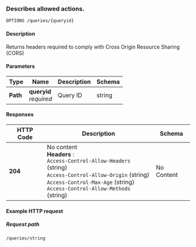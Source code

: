 
<a name="queries-queryid-options"></a>
### Describes allowed actions.
```
OPTIONS /queries/{queryid}
```


#### Description
Returns headers required to comply with Cross Origin Resource Sharing (CORS)


#### Parameters

|Type|Name|Description|Schema|
|---|---|---|---|
|**Path**|**queryid**  <br>*required*|Query ID|string|


#### Responses

|HTTP Code|Description|Schema|
|---|---|---|
|**204**|No content  <br>**Headers** :   <br>`Access-Control-Allow-Headers` (string)  <br>`Access-Control-Allow-Origin` (string)  <br>`Access-Control-Max-Age` (string)  <br>`Access-Control-Allow-Methods` (string)|No Content|


#### Example HTTP request

##### Request path
```
/queries/string
```



